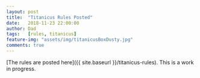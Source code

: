 ```yaml
---
layout: post
title:  "Titanicus Rules Posted"
date:   2018-11-23 22:00:00
author: Dad
tags:   [rules, titanicus]
feature-img: "assets/img/titanicusBoxDusty.jpg"
comments: true
---
```


[The rules are posted here]({{ site.baseurl }}/titanicus-rules). This is a work in progress. 